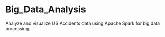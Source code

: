 # Big_Data_Analysis
Analyze and visualize US Accidents data using Apache Spark for big data processing.
